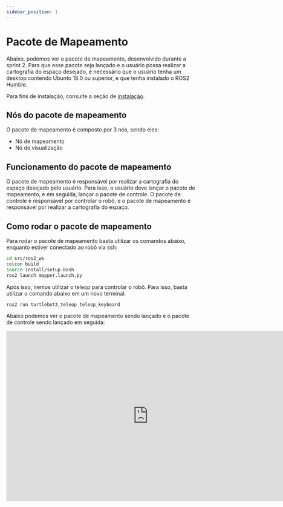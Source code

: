 ```yaml
---
sidebar_position: 1
---
```


# Pacote de Mapeamento
Abaixo, podemos ver o pacote de mapeamento, desenvolvido durante a sprint 2. Para que esse pacote seja lançado e o usuário possa realizar a cartografia do espaço desejado, é necessário que o usuário tenha um desktop contendo Ubunto 18.0 ou superior, e que tenha instalado o ROS2 Humble.

Para fins de instalação, consulte a seção de [instalação](/docs/project-setup/Project-setup.md).

## Nós do pacote de mapeamento
O pacote de mapeamento é composto por 3 nós, sendo eles:
- Nó de mapeamento
- Nó de visualização

## Funcionamento do pacote de mapeamento
O pacote de mapeamento é responsável por realizar a cartografia do espaço desejado pelo usuário. Para isso, o usuário deve lançar o pacote de mapeamento, e em seguida, lançar o pacote de controle. O pacote de controle é responsável por controlar o robô, e o pacote de mapeamento é responsável por realizar a cartografia do espaço.

## Como rodar o pacote de mapeamento
Para rodar o pacote de mapeamento basta utilizar os comandos abaixo, enquanto estiver conectado ao robô via ssh:

```bash
cd src/ros2_ws
colcon build 
source install/setup.bash
ros2 launch mapper.launch.py
```

Após isso, iremos utilizar o teleop para controlar o robô. Para isso, basta utilizar o comando abaixo em um novo terminal:

```bash 
ros2 run turtlebot3_teleop teleop_keyboard
``` 

Abaixo podemos ver o pacote de mapeamento sendo lançado e o pacote de controle sendo lançado em seguida:

<iframe
  width="750"
  height="450"
  src="https://youtube.com/embed/0PME6sJjU3U"
  frameborder="0"
  allow="autoplay; encrypted-media"
  allowfullscreen>
</iframe>
